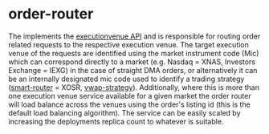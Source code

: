 # order-router

The implements the [executionvenue API](https://github.com/ettec/open-trading-platform/blob/master/proto/services/executionvenue.proto) and is responsible for routing order related requests to the respective execution venue.  The target execution venue of the requests are identified using the market instrument code (Mic) which can correspond directly to a market (e.g. Nasdaq = XNAS, Investors Exchange = IEXG) in the case of straight DMA orders, or alternatively it can be an internally designated mic code used to identify a trading strategy ([smart-router](https://github.com/ettec/open-trading-platform/tree/master/go/execution-venues/smart-router/README.md) = XOSR, [vwap-strategy](https://github.com/ettec/open-trading-platform/tree/master/go/execution-venues/vwap-strategy/README.md)).  Additionally, where this is more than one execution venue service available for a given market the order router will load balance across the venues using the order's listing id (this is the default load balancing algorithm).  The service can be easily scaled by increasing the deployments replica count to whatever is suitable.

